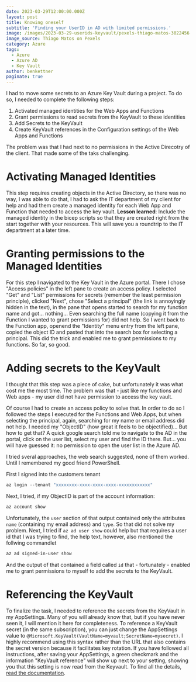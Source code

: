 ```yaml
---
date: 2023-03-29T12:00:00.000Z
layout: post
title: Knowing oneself 
subtitle: 'Finding your UserID in AD with limited permissions.'
image: /images/2023-03-29-userids-keyvault/pexels-thiago-matos-3022456.png
image_source: Thiago Matos on Pexels
category: Azure
tags:
  - Azure
  - Azure AD
  - Key Vault
author: benkettner
paginate: true
---
```


I had to move some secrets to an Azure Key Vault during a project. To do so, I needed to complete the following steps:

1. Activated managed identities for the Web Apps and Functions 
2. Grant permissions to read secrets from the KeyVault to these identities
3. Add Secrets to the KeyVault
4. Create KeyVault references in the Configuration settings of the Web Apps and Functions

The problem was that I had next to no permissions in the Active Direcotry of the client. That made some of the taks challenging. 

# Activating Managed Identities
This step requires creating objects in the Active Directory, so there was no way, I was able to do that, I had to ask the IT department of my client for help and had them create a managed identity for each Web App and Function that needed to access the key vault. **Lesson learned**: Include the managed identity in the bicep scripts so that they are created right from the start together with your resources. This will save you a roundtrip to the IT department at a later time. 

# Granting permissions to the Managed Identities
For this step I navigated to the Key Vault in the Azure portal. There I chose "Access policies" in the left pane to create an access policy. I selected "Get" and "List" permissions for secrets (remember the least permission principle), clicked "Next", chose "Select a principal" (the link is annoyingly hidden in the text), in the pane that opens started to search for my function name and got... nothing... Even searching the full name (copying it from the Function I wanted to grant permissions for) did not help. So I went back to the Function app, openend the "Identity" menu entry from the left pane, copied the object ID and pasted that into the search box for selecting a principal. This did the trick and enabled me to grant permissions to my functions. So far, so good. 

# Adding secrets to the KeyVault
I thought that this step was a piece of cake, but unfortunately it was what cost me the most time. The problem was that - just like my functions and Web apps - my user did not have permission to access the key vault. 

Of course I had to create an access policy to solve that. In order to do so I followed the steps I executed for the Functions and Web Apps, but when selecting the principal, again, searching for my name or email address did not help. I needed my "ObjectID" (how great it feels to be objectified)... But how to get that? A quick google search told me to navigate to the AD in the portal, click on the user list, select my user and find the ID there. But... you will have guessed it: no permission to open the user list in the Azure AD. 

I tried sveral approaches, the web search suggested, none of them worked. Until I remembered my good friend PowerShell. 

First I signed into the customers tenant
```powershell
az login --tenant "xxxxxxxx-xxxx-xxxx-xxxx-xxxxxxxxxxxx" 
``` 

Next, I tried, if my ObjectID is part of the account information:

```powershell
az account show
```

Unfortunately, the `user` section of that output contained only the attributes `name` (containing my email address) and `type`. So that did not solve my problem. Next, I tried if `az ad user show` could help but that requires a user id that I was trying to find, the help text, however, also mentioned the follwing commandlet 
```powershell 
az ad signed-in-user show
``` 
And the output of that contained a field called `id` that - fortunately - enabled me to grant permissions to myself to add the secrets to the KeyVault. 

# Referencing the KeyVault
To finalize the task, I needed to reference the secrets from the KeyVault in my AppSettings. Many of you will already know that, but if you have never seen it, I will mention it here for completeness. To reference a KeyVault secret (in the same subscription), you can just change the AppSettings value to `@Microsoft.KeyVault(VaultName=myvault;SecretName=mysecret)`. I highly recommend using this syntax rather than the URL that also contains the secret version because it facilitates key rotation. If you have followed all instructions, after saving your AppSettings, a green checkmark and the information "KeyVault reference" will show up next to your setting, showing you that this setting is now read from the Keyvault. To find all the details, [read the documentation](https://learn.microsoft.com/en-us/azure/app-service/app-service-key-vault-references?tabs=azure-cli). 
